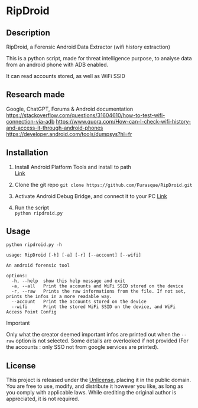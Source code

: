 # RipDroid

## Description
RipDroid, a Forensic Android Data Extractor (wifi history extraction)

This is a python script, made for threat intelligence purpose, to analyse data from an android phone with ADB enabled.

It can read accounts stored, as well as WiFi SSID

## Research made
Google, ChatGPT, Forums & Android documentation
https://stackoverflow.com/questions/31604610/how-to-test-wifi-connection-via-adb
https://www.quora.com/How-can-I-check-wifi-history-and-access-it-through-android-phones
https://developer.android.com/tools/dumpsys?hl=fr



## Installation

1. Install Android Platform Tools and install to path   
[Link](https://developer.android.com/tools/releases/platform-tools?hl=fr)

2. Clone the git repo
`git clone https://github.com/Furasque/RipDroid.git`

3. Activate Android Debug Bridge, and connect it to your PC
[Link](https://developer.android.com/studio/debug/dev-options#debugging)

4. Run the script  
`python ripdroid.py`



## Usage
`python ripdroid.py -h`
  
  
```
usage: RipDroid [-h] [-a] [-r] [--account] [--wifi]

An android forensic tool

options:
  -h, --help  show this help message and exit
  -a, --all   Print the accounts and WiFi SSID stored on the device
  -r, --raw   Prints the raw informations from the file. If not set, prints the infos in a more readable way.
  --account   Print the accounts stored on the device
  --wifi      Print the stored WiFi SSID on the device, and WiFi Access Point Config
```

> [!IMPORTANT]  
> Only what the creator deemed important infos are printed out when the `--raw` option is not selected.
> Some details are overlooked if not provided (For the accounts : only SSO not from google services are printed).

## License
This project is released under the [Unlicense](https://unlicense.org), placing it in the public domain. You are free to use, modify, and distribute it however you like, as long as you comply with applicable laws. While crediting the original author is appreciated, it is not required.